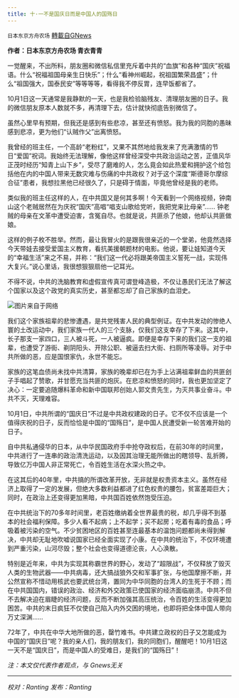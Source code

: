 ```yaml
---
title: 十·一不是国庆日而是中国人的国殇日
---
```

`日本东京方舟农场` [轉載自GNews](https://gnews.org/zh-hans/1567636/)

**作者：日本东京方舟农场 青衣青青**

一觉醒来，不出所料，朋友圈和微信私信里充斥着中共的“血旗”和各种“国庆”祝福语。什么“祝福祖国母亲生日快乐”；什么“看神州崛起，祝祖国繁荣昌盛”；什么“祖国强大，国泰民安”等等等等，看得我不停反胃，连早饭都省了。

10月1日这一天通常是我静默的一天，也是我检验脑残友、清理朋友圈的日子。我的微信朋友原本人数就不多，再清理下去，估计就快彻底告别微信了。

虽然心里早有预期，但我还是感到有些悲凉，甚至还有愤怒。我为我的同胞的愚昧感到悲凉，更为他们“认贼作父”出离愤怒。

我曾经的班主任，一个高龄“老粉红”，又果不其然地给我发来了充满激情的节日“爱国”祝词。我始终无法理解，像他这样曾经深受中共政治运动之苦，正值风华正茂时经历“知青上山下乡”，受尽了磨难的人，怎么竟会如此热爱和拥护这个给包括他在内的中国人带来无数灾难与伤痛的中共政权？对于这个深度“斯德哥尔摩综合征”患者，我想拉黑他已经很久了，只是碍于情面，毕竟他曾经是我的老师。

类似我的班主任这样的人，在中共国又是何其多啊！今天看到一个网络视频，钟南山这个老贼居然在为庆祝“国庆”高唱“唱支山歌给党听，我把党来比母亲”…… 钟老贼的母亲在文革中遭受迫害，含冤自尽。也就是说，共匪杀了他娘，他却认共匪做娘。

这样的例子枚不胜举。然而，最让我冒火的是跟我很亲近的一个堂弟，他竟然选择今天带娃去接受爱国主义教育，看抗美援朝题材的电影。他说，要让娃知道今天的“幸福生活”来之不易，并称：“我们这一代必将跟美帝国主义誓死一战，实现伟大复兴。”说心里话，我很想狠狠扇他一记耳光。

不得不说，中共的洗脑教育和虚假宣传真可谓登峰造极，不仅让愚民们无法了解这个国家以及这个政党的真实历史，甚至都忘却了自己家族的血泪史。

![](https://assets.gnews.org/wp-content/uploads/2021/10/1-5.jpg)图片来自于网络

我们这个家族祖辈的悲惨遭遇，是共党残害人民的典型例证。在中共发动的惨绝人寰的土改运动中，我们家族一代人的三个支脉，仅我们这支幸存了下来。这其中，长子那支一家四口，三人被斗死，一人被逼疯。即便是幸存下来的我们这一支的祖辈，也遭受了游街、剃阴阳头、开除公职、被逼去扫大街、扫厕所等凌辱。对于中共所做的恶，应是国恨家仇，永世不能忘。

家族的这笔血债尚未找中共清算，家族的晚辈却已在为手上沾满祖辈鲜血的共匪刽子手唱起了赞歌，并甘愿充当共匪的炮灰。在悲凉和愤怒的同时，我也更加坚定了决心：一定要追随爆料革命和新中国联邦创始人郭文贵先生，为灭共事业奋斗。中共不灭，天理难容。

10月1日，中共所谓的“国庆日”不过是中共政权建政的日子。它不仅不应该是一个值得庆祝的日子，反而恰恰是中国的“国殇日”，是中国人民遭受新一轮苦难开始的日子。

自中共私通侵华的日本，从中华民国政府手中抢夺政权后，在前30年的时间里，中共进行了一连串的政治清洗运动，以及因其治理无能所做出的瞎领导、乱折腾，导致亿万中国人非正常死亡，令百姓生活在水深火热之中。

在这其后的40年里，中共搞的所谓改革开放，无非就是权贵资本主义。虽然在经济上取得了一定的发展，但绝大多数利益都进了红色权贵的腰包，贫富差距巨大；同时，在政治上还变得更加黑暗，中共国百姓依然饱受压迫。

在中共统治下的70多年时间里，老百姓缴纳着全世界最贵的税，却几乎得不到基本的社会福利保障。多少人看不起病；上不起学；买不起房；吃着有毒的食品；呼吸着被污染的空气。不少贫困地区的百姓甚至连最基本的温饱问题都尚未得到解决，中共却无耻地吹嘘说国家已经全面实现了小康。在中共的统治下，不仅环境遭到严重污染，山河尽毁；整个社会也变得道德沦丧，人心涣散。

特别是近年来，中共为实现其称霸世界的野心，发动了“超限战”，不仅释放了毁灭人类的生物武器——中共病毒，还大搞战狼外交和军事扩张，与他国摩擦不断，并公然宣称不惜动用核武也要武统台湾，置同为中华同胞的台湾人的生死于不顾；而在中共国国内，错误的政治、经济和外交政策已使国家的经济面临崩溃。中共不但不去解决迫在眉睫的经济问题，反而不断加强其高压统治，令百姓的生活变得更加困苦。中共的末日疯狂不仅使自己陷入内外交困的境地，也即将把全体中国人带向万丈深渊……

72年了，中共在中华大地所做的恶，罄竹难书。中共建立政权的日子又怎能成为中国的“国庆日”呢？我的亲人们，我的朋友们，我的同胞们，醒醒吧！10月1日这一天不是“国庆日”，而是中国人的受难日，是我们的“国殇日”！

*注：本文仅代表作者观点，与 Gnews无关*

* * *

*校对：Ranting 发布：Ranting*
